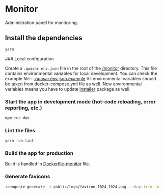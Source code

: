 # Monitor

Administration panel for monitoring.

## Install the dependencies

```bash
yarn
```

\### Local configuration

Create a `.quasar.env.json` file in the root of the [/monitor](/monitor) directory. This file contains environmental variables for local development. You can check the example file - [.quasar.env.json.example](/monitor/.quasar.env.json.example)
All environmental variables should be taken from docker-compose.yml file as well. New environmental variables means you have to update [installer](/installer) package as well.

### Start the app in development mode (hot-code reloading, error reporting, etc.)

```bash
npm run dev
```

### Lint the files

```bash
yarn run lint
```

### Build the app for production

Build is handled in [Dockerfile-monitor](../Dockerfile-monitor) file.

### Generate favicons

```sh
icongenie generate -i public/logo/favicon_1024_1024.png --skip-trim -m spa
```
